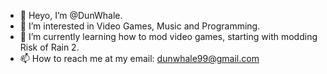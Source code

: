 - 👋 Heyo, I’m @DunWhale.
- 👀 I’m interested in Video Games, Music and Programming.
- 🌱 I’m currently learning how to mod video games, starting with modding Risk of Rain 2.
- 📫 How to reach me at my email: dunwhale99@gmail.com

<!---
DunWhale/DunWhale is a ✨ special ✨ repository because its `README.md` (this file) appears on your GitHub profile.
You can click the Preview link to take a look at your changes.
--->
